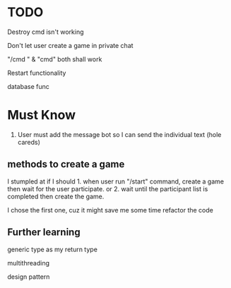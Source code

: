 # TODO

Destroy cmd isn't working

Don't let user create a game in private chat

"/cmd " & "cmd" both shall work

Restart functionality

database func


# Must Know

1. User must add the message bot so I can send the individual text (hole careds)


## methods to create a game

I stumpled at if I should 1. when user run "/start" command, create a game then wait for the user participate. or 2. wait until the participant list is completed then create the game.

I chose the first one, cuz it might save me some time refactor the code

## Further learning

generic type as my return type

multithreading

design pattern
